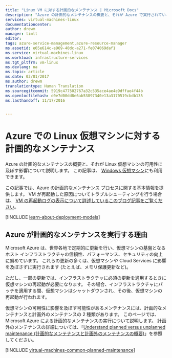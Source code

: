 ```yaml
---
title: "Linux VM に対する計画的なメンテナンス | Microsoft Docs"
description: "Azure の計画的なメンテナンスの概要と、それが Azure で実行されている Linux 仮想マシンに及ぼす影響について説明します。"
services: virtual-machines-linux
documentationcenter: 
author: drewm
manager: timlt
editor: 
tags: azure-service-management,azure-resource-manager
ms.assetid: e65e614c-e969-40dc-a271-fe074069daf1
ms.service: virtual-machines-linux
ms.workload: infrastructure-services
ms.tgt_pltfrm: vm-linux
ms.devlang: na
ms.topic: article
ms.date: 03/01/2017
ms.author: drewm
translationtype: Human Translation
ms.sourcegitcommit: 5919c477502767a32c535ace4ae4e9dffae4f44b
ms.openlocfilehash: d0e7d00dd8e6ab53897340e13a3170519cbdb135
ms.lasthandoff: 11/17/2016


---
```

# <a name="planned-maintenance-for-linux-virtual-machines-in-azure"></a>Azure での Linux 仮想マシンに対する計画的なメンテナンス
Azure の計画的なメンテナンスの概要と、それが Linux 仮想マシンの可用性に及ぼす影響について説明します。 この記事は、 [Windows 仮想マシン](virtual-machines-windows-planned-maintenance.md?toc=%2fazure%2fvirtual-machines%2fwindows%2ftoc.json)にも利用できます。  

この記事では、Azure の計画的なメンテナンス プロセスに関する基本情報を提供します。 VM が再起動した原因についてトラブルシューティングを行う場合は、 [VM の再起動ログの表示について詳述しているこのブログ記事をご覧ください](https://azure.microsoft.com/blog/viewing-vm-reboot-logs/)。

[!INCLUDE [learn-about-deployment-models](../../includes/learn-about-deployment-models-both-include.md)]

## <a name="why-azure-performs-planned-maintenance"></a>Azure が計画的なメンテナンスを実行する理由
Microsoft Azure は、世界各地で定期的に更新を行い、仮想マシンの基盤となるホスト インフラストラクチャの信頼性、パフォーマンス、セキュリティの向上に努めています。 これらの更新の多くは、仮想マシンや Cloud Services に影響を及ぼさずに実行されます (たとえば、メモリ保護更新など)。

ただし、一部の更新では、インフラストラクチャに必須の更新を適用するときに仮想マシンの再起動が必要になります。 その場合、インフラストラクチャにパッチを適用する間、仮想マシンはシャットダウンされ、その後、仮想マシンの再起動が行われます。

仮想マシンの可用性に影響を及ぼす可能性があるメンテナンスには、計画的なメンテナンスと計画外のメンテナンスの 2 種類があります。 このページでは、Microsoft Azure による計画的なメンテナンスの実行について説明します。 計画外のメンテナンスの詳細については、「[Understand planned versus unplanned maintenance (計画的なメンテナンスと計画外のメンテナンスの概要)](virtual-machines-linux-manage-availability.md?toc=%2fazure%2fvirtual-machines%2flinux%2ftoc.json)」を参照してください。

[!INCLUDE [virtual-machines-common-planned-maintenance](../../includes/virtual-machines-common-planned-maintenance.md)]

